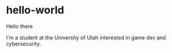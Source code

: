 # hello-world

Hello there

I'm a student at the University of Utah interested in game dev and cybersecurity.
